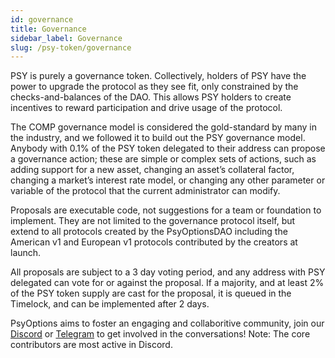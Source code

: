 ```yaml
---
id: governance
title: Governance
sidebar_label: Governance
slug: /psy-token/governance
---
```


PSY is purely a governance token. Collectively, holders of PSY have the power to upgrade the protocol as they see fit, only constrained by the checks-and-balances of the DAO. This allows PSY holders to create incentives to reward participation and drive usage of the protocol.

The COMP governance model is considered the gold-standard by many in the industry, and we followed it to build out the PSY governance model. Anybody with 0.1% of the PSY token delegated to their address can propose a governance action; these are simple or complex sets of actions, such as adding support for a new asset, changing an asset’s collateral factor, changing a market’s interest rate model, or changing any other parameter or variable of the protocol that the current administrator can modify.

Proposals are executable code, not suggestions for a team or foundation to implement. They are not limited to the governance protocol itself, but extend to all protocols created by the PsyOptionsDAO including the American v1 and European v1 protocols contributed by the creators at launch.

All proposals are subject to a 3 day voting period, and any address with PSY delegated can vote for or against the proposal. If a majority, and at least 2% of the PSY token supply are cast for the proposal, it is queued in the Timelock, and can be implemented after 2 days.

PsyOptions aims to foster an engaging and collaboritive community, join our 
[Discord](https://discord.com/invite/MgDdJKgZJc) or [Telegram](https://t.me/psyoptions) 
to get involved in the conversations! Note: The core contributors are most active in Discord.